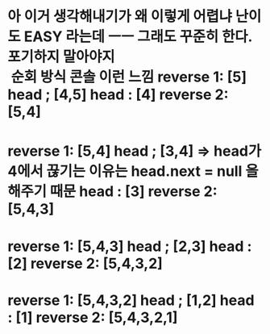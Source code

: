아 이거 생각해내기가 왜 이렇게 어렵냐 난이도 EASY 라는데 ㅡㅡ
그래도 꾸준히 한다. 포기하지 말아야지  <br/>
​
순회 방식 콘솔 이런 느낌
reverse 1: [5]
head ;  [4,5]
head :  [4]
reverse 2: [5,4]
========
reverse 1: [5,4]
head ;  [3,4] => head가 4에서 끊기는 이유는 head.next = null 을 해주기 때문
head :  [3]
reverse 2: [5,4,3]
========
reverse 1: [5,4,3]
head ;  [2,3]
head :  [2]
reverse 2: [5,4,3,2]
========
reverse 1: [5,4,3,2]
head ;  [1,2]
head :  [1]
reverse 2: [5,4,3,2,1]
========
​